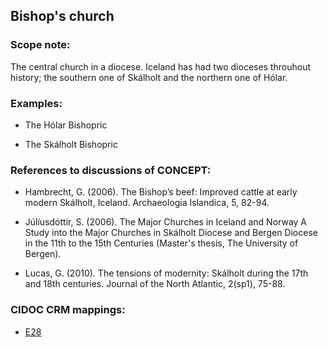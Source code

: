 ## Bishop's church

###  Scope note:

The central church in a diocese. Iceland has had two dioceses throuhout history; the southern one of Skálholt and the northern one of Hólar.

### Examples:

* The Hólar Bishopric

* The Skálholt Bishopric

### References to discussions of CONCEPT:

* Hambrecht, G. (2006). The Bishop’s beef: Improved cattle at early modern Skálholt, Iceland. Archaeologia Islandica, 5, 82-94.

* Júlíusdóttir, S. (2006). The Major Churches in Iceland and Norway A Study into the Major Churches in Skálholt Diocese and Bergen Diocese in the 11th to the 15th Centuries (Master's thesis, The University of Bergen).

* Lucas, G. (2010). The tensions of modernity: Skálholt during the 17th and 18th centuries. Journal of the North Atlantic, 2(sp1), 75-88.

### CIDOC CRM mappings:

* [E28](http://www.cidoc-crm.org/entity/e28-conceptual-object/version-6.2)
